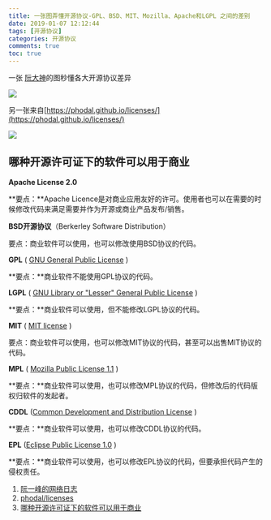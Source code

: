 ```yaml
---
title: 一张图弄懂开源协议-GPL、BSD、MIT、Mozilla、Apache和LGPL 之间的差别
date: 2019-01-07 12:12:44
tags: [开源协议]
categories: 开源协议
comments: true
toc: true
---
```




一张 [阮大神](http://www.ruanyifeng.com/)的图秒懂各大开源协议差异

![](https://cdn.jsdelivr.net/gh/sogrey/cdn/imgs/bg2011050101.png)

另一张来自[https://phodal.github.io/licenses/](https://phodal.github.io/licenses/)

![](https://phodal.github.io/licenses/license.svg)

## 哪种开源许可证下的软件可以用于商业

**Apache License 2.0**

**要点：**Apache Licence是对商业应用友好的许可。使用者也可以在需要的时候修改代码来满足需要并作为开源或商业产品发布/销售。 

**BSD开源协议**（Berkerley Software Distribution）

要点：商业软件可以使用，也可以修改使用BSD协议的代码。 

**GPL** ( [GNU General Public License](http://www.opensource.org/licenses/gpl-license) )

**要点：**商业软件不能使用GPL协议的代码。 

**LGPL** ( [GNU Library or "Lesser" General Public License](http://www.opensource.org/licenses/lgpl-license) )

**要点：**商业软件可以使用，但不能修改LGPL协议的代码。 

**MIT** ( [MIT license](http://www.opensource.org/licenses/MIT) )

要点：商业软件可以使用，也可以修改MIT协议的代码，甚至可以出售MIT协议的代码。 

**MPL** ( [Mozilla Public License 1.1](http://www.opensource.org/licenses/MPL-1.1) ) 

**要点：**商业软件可以使用，也可以修改MPL协议的代码，但修改后的代码版权归软件的发起者。 

**CDDL** ([Common Development and Distribution License](http://www.opensource.org/licenses/CDDL-1.0) ) 

**要点：**商业软件可以使用，也可以修改CDDL协议的代码。 

**EPL** ([Eclipse Public License 1.0](http://www.opensource.org/licenses/EPL-1.0) )

**要点：**商业软件可以使用，也可以修改EPL协议的代码，但要承担代码产生的侵权责任。

1. [阮一峰的网络日志](http://www.ruanyifeng.com/blog/2011/05/how_to_choose_free_software_licenses.html)
2. [phodal/licenses](https://github.com/phodal/licenses)
3. [哪种开源许可证下的软件可以用于商业](https://www.cnblogs.com/etangyushan/p/4224075.html)

